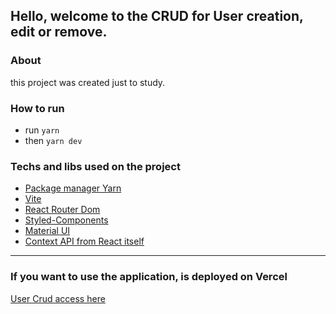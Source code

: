 ## Hello, welcome to the CRUD for User creation, edit or remove.

### About

this project was created just to study.

### How to run

- run `yarn`
- then `yarn dev`

### Techs and libs used on the project

- [Package manager Yarn](https://yarnpkg.com/)
- [Vite](https://vitejs.dev)
- [React Router Dom](https://reactrouter.com/en/main)
- [Styled-Components](https://styled-components.com/)
- [Material UI](https://mui.com/)
- [Context API from React itself](https://reactjs.org/docs/context.html)

---

### If you want to use the application, is deployed on Vercel

[User Crud access here]()
